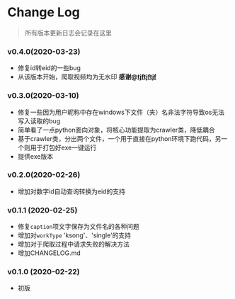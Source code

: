 # Change Log

> 所有版本更新日志会记录在这里

### v0.4.0(2020-03-23)

* 修复id转eid的一些bug
* 从该版本开始，爬取视频均为无水印 **感谢@[tjftjftjf](github.com/tjftjftjf)**

### v0.3.0(2020-03-10)

* 修复一些因为用户昵称中存在windows下文件（夹）名非法字符导致os无法写入读取的bug
* 简单看了一点python面向对象，将核心功能提取为crawler类，降低耦合
* 基于crawler类，分出两个文件，一个用于直接在python环境下跑代码，另一个则用于打包好exe一键运行
* 提供exe版本

### v0.2.0(2020-02-26)

* 增加对数字id自动查询转换为eid的支持

### v0.1.1 (2020-02-25)

* 修复`caption`项文字保存为文件名的各种问题
* 增加对`workType` 'ksong'、'single'的支持
* 增加对于爬取过程中请求失败的解决方法
* 增加CHANGELOG.md

### v0.1.0 (2020-02-22)

* 初版